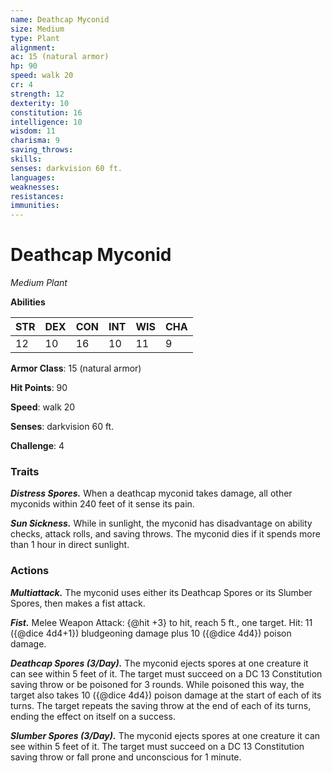 ```yaml
---
name: Deathcap Myconid
size: Medium
type: Plant
alignment: 
ac: 15 (natural armor)
hp: 90
speed: walk 20
cr: 4
strength: 12
dexterity: 10
constitution: 16
intelligence: 10
wisdom: 11
charisma: 9
saving_throws:
skills:
senses: darkvision 60 ft.
languages:
weaknesses:
resistances:
immunities:
---
```


# Deathcap Myconid

*Medium Plant*

**Abilities**

| STR | DEX | CON | INT | WIS | CHA |
| --- | --- | --- | --- | --- | --- |
| 12 | 10 | 16 | 10 | 11 | 9 |

**Armor Class**: 15 (natural armor)

**Hit Points**: 90

**Speed**: walk 20

**Senses**: darkvision 60 ft.

**Challenge**: 4

### Traits
***Distress Spores.*** When a deathcap myconid takes damage, all other myconids within 240 feet of it sense its pain.

***Sun Sickness.*** While in sunlight, the myconid has disadvantage on ability checks, attack rolls, and saving throws. The myconid dies if it spends more than 1 hour in direct sunlight.

### Actions
***Multiattack.*** The myconid uses either its Deathcap Spores or its Slumber Spores, then makes a fist attack.

***Fist.*** Melee Weapon Attack: {@hit +3} to hit, reach 5 ft., one target. Hit: 11 ({@dice 4d4+1}) bludgeoning damage plus 10 ({@dice 4d4}) poison damage.

***Deathcap Spores (3/Day).*** The myconid ejects spores at one creature it can see within 5 feet of it. The target must succeed on a DC 13 Constitution saving throw or be poisoned for 3 rounds. While poisoned this way, the target also takes 10 ({@dice 4d4}) poison damage at the start of each of its turns. The target repeats the saving throw at the end of each of its turns, ending the effect on itself on a success.

***Slumber Spores (3/Day).*** The myconid ejects spores at one creature it can see within 5 feet of it. The target must succeed on a DC 13 Constitution saving throw or fall prone and unconscious for 1 minute.

